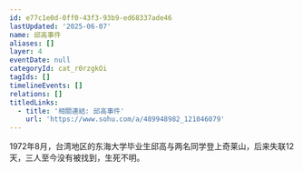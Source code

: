 ```yaml
---
id: e77c1e0d-0ff0-43f3-93b9-ed68337ade46
lastUpdated: '2025-06-07'
name: 邱高事件
aliases: []
layer: 4
eventDate: null
categoryId: cat_r0rzgkOi
tagIds: []
timelineEvents: []
relations: []
titledLinks:
  - title: '相關連結: 邱高事件'
    url: 'https://www.sohu.com/a/489948982_121046079'
---
```

1972年8月，台湾地区的东海大学毕业生邱高与两名同学登上奇莱山，后来失联12天，三人至今没有被找到，生死不明。
